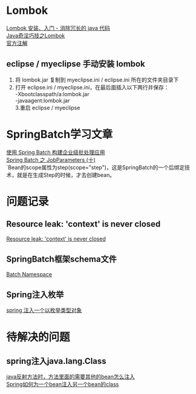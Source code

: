 # Lombok
[Lombok 安装、入门 - 消除冗长的 java 代码](http://www.blogjava.net/fancydeepin/archive/2012/07/12/lombok.html)<br/>
[Java奇淫巧技之Lombok](http://blog.csdn.net/ghsau/article/details/52334762)<br/>
[官方注解](https://projectlombok.org/features/all)

## eclipse / myeclipse 手动安装 lombok
1. 将 lombok.jar 复制到 myeclipse.ini / eclipse.ini 所在的文件夹目录下<br/>
2. 打开 eclipse.ini / myeclipse.ini，在最后面插入以下两行并保存：<br/>
    -Xbootclasspath/a:lombok.jar<br/>
    -javaagent:lombok.jar<br/>
3.重启 eclipse / myeclipse<br/>

# SpringBatch学习文章
[使用 Spring Batch 构建企业级批处理应用](https://www.ibm.com/developerworks/cn/java/j-lo-springbatch1/)<br/>
[Spring Batch 之 JobParameters (十)](http://www.cnblogs.com/gulvzhe/archive/2012/01/31/2332530.html)<br/>
`Bean的scope属性为step(scope="step")，这是SpringBatch的一个后绑定技术，就是在生成Step的时候，才去创建bean。

# 问题记录
## Resource leak: 'context' is never closed
[Resource leak: 'context' is never closed](http://blog.csdn.net/seagal890/article/details/53958868)
## SpringBatch框架schema文件
[Batch Namespace](https://docs.spring.io/spring-batch/trunk/reference/html/domain.html)
## Spring注入枚举
[spring 注入一个以枚举类型对象](http://www.cnblogs.com/0201zcr/p/5082871.html)

# 待解决的问题
## spring注入java.lang.Class
[java反射方法时，方法里面的需要其他的bean怎么注入 ](http://bbs.csdn.net/topics/390853859)<br/>
[Spring如何为一个bean注入另一个bean的class](http://www.iteye.com/problems/50259)
